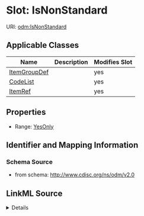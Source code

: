 # Slot: IsNonStandard

URI: [odm:IsNonStandard](http://www.cdisc.org/ns/odm/v2.0/IsNonStandard)



<!-- no inheritance hierarchy -->




## Applicable Classes

| Name | Description | Modifies Slot |
| --- | --- | --- |
[ItemGroupDef](ItemGroupDef.md) |  |  yes  |
[CodeList](CodeList.md) |  |  yes  |
[ItemRef](ItemRef.md) |  |  yes  |







## Properties

* Range: [YesOnly](YesOnly.md)





## Identifier and Mapping Information







### Schema Source


* from schema: http://www.cdisc.org/ns/odm/v2.0




## LinkML Source

<details>
```yaml
name: IsNonStandard
from_schema: http://www.cdisc.org/ns/odm/v2.0
rank: 1000
alias: IsNonStandard
domain_of:
- ItemGroupDef
- CodeList
- ItemRef
range: YesOnly

```
</details>